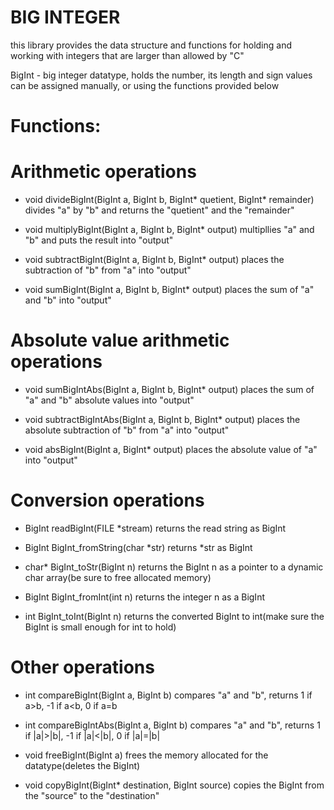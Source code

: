 # BIG INTEGER
this library provides the data structure and functions for holding and working 
with integers that are larger than allowed by "C" 

BigInt - big integer datatype, holds the number, its length and sign
values can be assigned manually, or using the functions provided below

# Functions:

# Arithmetic operations

 - void divideBigInt(BigInt a, BigInt b, BigInt* quetient, BigInt* remainder)
divides "a" by "b" and returns the "quetient" and the "remainder"

 - void multiplyBigInt(BigInt a, BigInt b, BigInt* output)
multipllies "a" and "b" and puts the result into "output"

 - void subtractBigInt(BigInt a, BigInt b, BigInt* output)
places the subtraction of "b" from "a" into "output"

 - void sumBigInt(BigInt a, BigInt b, BigInt* output)
places the sum of "a" and "b" into "output"


# Absolute value arithmetic operations

 - void sumBigIntAbs(BigInt a, BigInt b, BigInt* output)
places the sum of "a" and "b" absolute values into "output"

 - void subtractBigIntAbs(BigInt a, BigInt b, BigInt* output)
places the absolute subtraction of "b" from "a" into "output"

 - void absBigInt(BigInt a, BigInt* output)
places the absolute value of "a" into "output"


# Conversion operations

 - BigInt readBigInt(FILE *stream)
returns the read string as BigInt

 - BigInt BigInt_fromString(char *str)
returns *str as BigInt

 - char* BigInt_toStr(BigInt n)
returns the BigInt n as a pointer to a dynamic char array(be sure to free allocated memory)

 - BigInt BigInt_fromInt(int n)
returns the integer n as a BigInt

 - int BigInt_toInt(BigInt n)
returns the converted BigInt to int(make sure the BigInt is small enough for int to hold)


# Other operations

 - int compareBigInt(BigInt a, BigInt b)
compares "a" and "b", returns 1 if a>b, -1 if a<b, 0 if a=b

 - int compareBigIntAbs(BigInt a, BigInt b)
compares "a" and "b", returns 1 if |a|>|b|, -1 if |a|<|b|, 0 if |a|=|b|

 - void freeBigInt(BigInt a)
frees the memory allocated for the datatype(deletes the BigInt)

 - void copyBigInt(BigInt* destination, BigInt source)
copies the BigInt from the "source" to the "destination"

